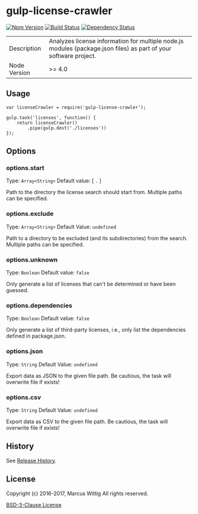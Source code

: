 # gulp-license-crawler

[![Npm Version](https://badge.fury.io/js/gulp-license-crawler.svg)](http://badge.fury.io/js/gulp-license-crawler)
[![Build Status](https://travis-ci.org/mwittig/gulp-license-crawler.svg?branch=master)](https://travis-ci.org/mwittig/gulp-license-crawler)
[![Dependency Status](https://david-dm.org/mwittig/gulp-license-crawler.svg)](https://david-dm.org/mwittig/gulp-license-crawler)



<table>
<tr>
<td>Description</td>
<td>Analyzes license information for multiple node.js modules (package.json files) as
 part of your software project.</td>
</tr>
<tr>
<td>Node Version</td>
<td>>= 4.0</td>
</tr>
</table>

## Usage

    var licenseCrawler = require('gulp-license-crawler');
    
    gulp.task('licenses', function() {
        return licenseCrawler()
            .pipe(gulp.dest('./licenses'))
    });


## Options

### options.start
Type: `Array<String>`
Default value: [ `.` ]

Path to the directory the license search should start from. Multiple paths can be specified.

### options.exclude

Type: `Array<String>`
Default Value: `undefined`

Path to a directory to be excluded (and its subdirectories) from the search. Multiple paths can be specified.

### options.unknown
Type: `Boolean`
Default value: `false`

Only generate a list of licenses that can't be determined or have been guessed.

### options.dependencies
Type: `Boolean`
Default value: `false`

Only generate a list of third-party licenses, i.e., only list the dependencies defined in package.json.

### options.json
Type: `String`
Default Value: `undefined`

Export data as JSON to the given file path. Be cautious, the task will overwrite file if exists!

### options.csv
Type: `String`
Default Value: `undefined`

Export data as CSV to the given file path. Be cautious, the task will overwrite file if exists!

## History

See [Release History](https://github.com/mwittig/gulp-license-crawler/blob/master/HISTORY.md).

## License 

Copyright (c) 2016-2017, Marcus Wittig
All rights reserved.

[BSD-3-Clause License](https://github.com/mwittig/gulp-license-crawler/blob/master/LICENSE)
 

